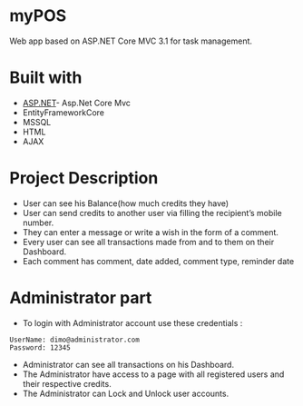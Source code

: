 # myPOS

Web app based on ASP.NET Core MVC 3.1 for task management.

# Built with

* [ASP.NET](https://dotnet.microsoft.com/apps/aspnet)- Asp.Net Core Mvc
* EntityFrameworkCore
* MSSQL
* HTML
* AJAX


# Project Description


* User can see his Balance(how much credits they have)
* User can  send credits to another user via filling the recipient’s mobile number.
* They can enter a message or write a wish in the form of a comment.
* Every user can see all transactions made from and to them on their Dashboard. 
* Each comment has comment, date added, comment type, reminder date



# Administrator part

* To login with Administrator account use these credentials : 
```
UserName: dimo@administrator.com
Password: 12345
```
* Administrator can see all transactions on his Dashboard. 
* The Administrator have access to a page with all registered users and their respective credits.
* The Administrator can Lock and Unlock user accounts.
```



